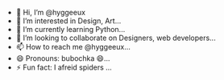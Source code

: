 - 👋 Hi, I’m @hyggeeux
- 👀 I’m interested in Design, Art...
- 🌱 I’m currently learning Python...
- 💞️ I’m looking to collaborate on Designers, web developers...
- 📫 How to reach me @hyggeeux...
- 😄 Pronouns: bubochka 😄...
- ⚡ Fun fact: I afreid spiders ...

<!---
hyggeeux/hyggeeux is a ✨ special ✨ repository because its `README.md` (this file) appears on your GitHub profile.
You can click the Preview link to take a look at your changes.
--->
